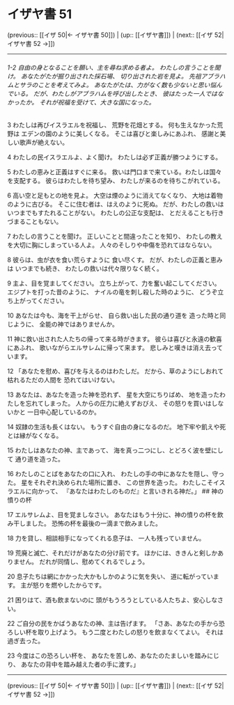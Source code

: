 # イザヤ書 51

(previous:: [[イザ 50|← イザヤ書 50]]) | (up:: [[イザヤ書]]) | (next:: [[イザ 52|イザヤ書 52 →]])

***
###### 1-2 自由の身となることを願い、主を尋ね求める者よ。 わたしの言うことを聞け。 あなたがたが掘り出された採石場、 切り出された岩を見よ。 先祖アブラハムとサラのことを考えてみよ。 あなたがたは、力がなく数も少ないと思い悩んでいる。 だが、わたしがアブラハムを呼び出したとき、 彼はたった一人ではなかったか。 それが祝福を受けて、大きな国になった。 

3 わたしは再びイスラエルを祝福し、 荒野を花畑とする。 何も生えなかった荒野は エデンの園のように美しくなる。 そこは喜びと楽しみにあふれ、 感謝と美しい歌声が絶えない。 

4 わたしの民イスラエルよ、よく聞け。 わたしは必ず正義が勝つようにする。 

5 わたしの恵みと正義はすぐに来る。 救いは門口まで来ている。わたしは国々を支配する。 彼らはわたしを待ち望み、 わたしが来るのを待ちこがれている。 

6 高い空と足もとの地を見よ。 大空は煙のように消えてなくなり、 大地は着物のように古びる。 そこに住む者は、はえのように死ぬ。 だが、わたしの救いはいつまでもすたれることがない。 わたしの公正な支配は、 とだえることも行きづまることもない。 

7 わたしの言うことを聞け。 正しいことと間違ったことを知り、 わたしの教えを大切に胸にしまっている人よ。 人々のそしりや中傷を恐れてはならない。 

8 彼らは、虫が衣を食い荒らすように 食い尽くす。 だが、わたしの正義と恵みは いつまでも続き、 わたしの救いは代々限りなく続く。 

9 主よ、目を覚ましてください。 立ち上がって、力を奮い起こしてください。 エジプトを打った昔のように、 ナイルの竜を刺し殺した時のように、 どうぞ立ち上がってください。 

10 あなたは今も、海を干上がらせ、 自ら救い出した民の通り道を 造った時と同じように、 全能の神ではありませんか。 

11 神に救い出された人たちの帰って来る時がきます。 彼らは喜びと永遠の歓喜にあふれ、 歌いながらエルサレムに帰って来ます。 悲しみと嘆きは消え去っています。 

12 「あなたを慰め、喜びを与えるのはわたしだ。 だから、草のようにしおれて枯れるただの人間を 恐れてはいけない。 

13 あなたは、あなたを造った神を恐れず、 星を大空にちりばめ、 地を造ったわたしを忘れてしまった。 人からの圧力に絶えずおびえ、 その怒りを買いはしないかと 一日中心配しているのか。 

14 奴隷の生活も長くはない。 もうすぐ自由の身になるのだ。 地下牢や飢えや死とは縁がなくなる。 

15 わたしはあなたの神、主であって、 海を真っ二つにし、とどろく波を壁にして 通り道を造った。 

16 わたしのことばをあなたの口に入れ、 わたしの手の中にあなたを隠し、守った。 星をそれぞれ決められた場所に置き、 この世界を造った。 わたしこそイスラエルに向かって、 『あなたはわたしのものだ』と言いきれる神だ。」 ## 神の憤りの杯 

17 エルサレムよ、目を覚ましなさい。 あなたはもう十分に、神の憤りの杯を飲み干しました。 恐怖の杯を最後の一滴まで飲みました。 

18 力を貸し、相談相手になってくれる息子は、 一人も残っていません。 

19 荒廃と滅亡、それだけがあなたの分け前です。 ほかには、ききんと剣しかありません。 だれが同情し、慰めてくれるでしょう。 

20 息子たちは網にかかった大かもしかのように気を失い、 道に転がっています。 主が怒りを燃やしたからです。 

21 困りはて、酒も飲まないのに 頭がもうろうとしている人たちよ、安心しなさい。 

22 ご自分の民をかばうあなたの神、主は告げます。 「さあ、あなたの手から恐ろしい杯を取り上げよう。 もう二度とわたしの怒りを飲まなくてよい。 それは過ぎ去った。 

23 今度はこの恐ろしい杯を、 あなたを苦しめ、あなたのたましいを踏みにじり、 あなたの背中を踏み越えた者の手に渡す。」

***

(previous:: [[イザ 50|← イザヤ書 50]]) | (up:: [[イザヤ書]]) | (next:: [[イザ 52|イザヤ書 52 →]])
